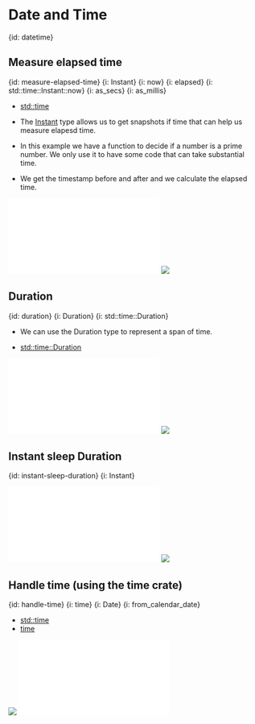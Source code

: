 # Date and Time
{id: datetime}


## Measure elapsed time
{id: measure-elapsed-time}
{i: Instant}
{i: now}
{i: elapsed}
{i: std::time::Instant::now}
{i: as_secs}
{i: as_millis}

* [std::time](https://doc.rust-lang.org/std/time/index.html)
* The [Instant](https://doc.rust-lang.org/std/time/struct.Instant.html) type allows us to get snapshots if time that can help us measure elapesd time.

* In this example we have a function to decide if a number is a prime number. We only use it to have some code that can take substantial time.
* We get the timestamp before and after and we calculate the elapsed time.

![](examples/datetime/instant-elapsed/src/main.rs)
![](examples/datetime/instant-elapsed/out.out)


## Duration
{id: duration}
{i: Duration}
{i: std::time::Duration}

* We can use the Duration type to represent a span of time.

* [std::time::Duration](https://doc.rust-lang.org/std/time/struct.Duration.html)

![](examples/datetime/duration/src/main.rs)
![](examples/datetime/duration/out.out)

## Instant sleep Duration
{id: instant-sleep-duration}
{i: Instant}

![](examples/datetime/sleep-duration/src/main.rs)
![](examples/datetime/sleep-duration/out.out)


## Handle time (using the time crate)
{id: handle-time}
{i: time}
{i: Date}
{i: from_calendar_date}

* [std::time](https://doc.rust-lang.org/std/time/index.html)
* [time](https://docs.rs/time/latest/time/)

![](examples/datetime/time-demo/Cargo.toml)
![](examples/datetime/time-demo/src/main.rs)


